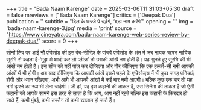 +++
title = "Bada Naam Karenge"
date = 2025-03-06T11:31:03+05:30
draft = false
mreviews = ["Bada Naam Karenge"]
critics = ['Deepak Dua']
publication = ''
subtitle = "दिल के छज्जे पे चढ़ेंगे, ‘बड़ा नाम करेंगे’"
opening = ""
img = 'bada-naam-karenge-3.jpg'
media = 'print'
source = "https://www.cineyatra.com/bada-naam-karenge-web-series-review-by-deepak-dua/"
score = 9
+++

सोनी लिव पर आई नौ एपिसोड की इस वेब-सीरिज़ के पांचवें एपिसोड के अंत में जब नायक ऋषभ नायिक सुरभि से कहता है-‘मुझ से शादी कर लो प्लीज़’ तो उसकी आंखें नम होती हैं। यह सुनते हुए सुरभि की भी आंखें नम होती हैं। इस सीन को यहीं पॉज़ कर दीजिएगा और गौर कीजिएगा कि एक हल्की-सी नमी आपकी आंखों में भी होगी। अब याद कीजिएगा कि आपकी आंखें इससे पहले के एपिसोड्स में भी कुछ जगह पनियाई होंगी और ध्यान रखिएगा, अभी आगे भी आपकी आंखों में कई बार नमी आएगी। बल्कि कुछ एक बार तो यह नमी झरने का रूप भी लेना चाहेगी। जी हां, यह इस कहानी की ताकत है, उस सिनेमा की ताकत है जो ऐसी कहानी को आपके सामने इस तरह से लाता है कि आप, आप नहीं रहते बल्कि इस कहानी के किरदार हो जाते हैं, कभी मुंबई, कभी उज्जैन तो कभी रतलाम हो जाते हैं।
